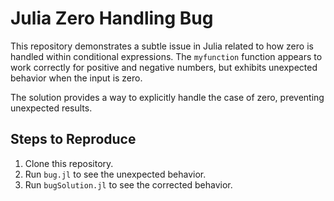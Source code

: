 # Julia Zero Handling Bug

This repository demonstrates a subtle issue in Julia related to how zero is handled within conditional expressions. The `myfunction` function appears to work correctly for positive and negative numbers, but exhibits unexpected behavior when the input is zero. 

The solution provides a way to explicitly handle the case of zero, preventing unexpected results. 

## Steps to Reproduce

1. Clone this repository.
2. Run `bug.jl` to see the unexpected behavior.
3. Run `bugSolution.jl` to see the corrected behavior.